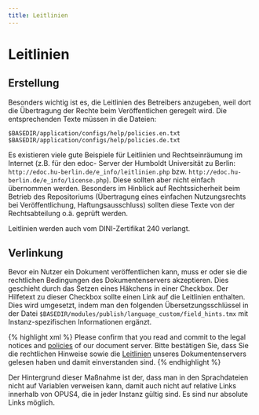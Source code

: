 ```yaml
---
title: Leitlinien
---
```


# Leitlinien

## Erstellung

Besonders wichtig ist es, die Leitlinien des Betreibers anzugeben, weil dort die Übertragung der
Rechte beim Veröffentlichen geregelt wird. Die entsprechenden Texte müssen in die Dateien:

    $BASEDIR/application/configs/help/policies.en.txt
    $BASEDIR/application/configs/help/policies.de.txt

Es existieren viele gute Beispiele für Leitlinien und Rechtseinräumung im Internet (z.B. für den edoc-
Server der Humboldt Universität zu Berlin: `http://edoc.hu-berlin.de/e_info/leitlinien.php` bzw.
`http://edoc.hu-berlin.de/e_info/license.php`). Diese sollten aber nicht einfach übernommen werden.
Besonders im Hinblick auf Rechtssicherheit beim Betrieb des Repositoriums (Übertragung eines
einfachen Nutzungsrechts bei Veröffentlichung, Haftungsausschluss) sollten diese Texte von der
Rechtsabteilung o.ä. geprüft werden.

<p class="note">
Leitlinien werden auch vom DINI-Zertifikat 240 verlangt.
</p>

## Verlinkung

Bevor ein Nutzer ein Dokument veröffentlichen kann, muss er oder sie die rechtlichen Bedingungen
des Dokumentenservers akzeptieren. Dies geschieht durch das Setzen eines Häkchens in einer
Checkbox. Der Hilfetext zu dieser Checkbox sollte einen Link auf die Leitlinien enthalten. Dies wird
umgesetzt, indem man den folgenden Übersetzungsschlüssel in der Datei
`$BASEDIR/modules/publish/language_custom/field_hints.tmx` mit Instanz-spezifischen
Informationen ergänzt.

{% highlight xml %}
<tu tuid="hint_rights">
  <tuv xml:lang="en">
    <seg>Please confirm that you read and commit to the legal notices and <a href="http://localhost/mydomain/home/index/help#policies">policies</a> of our document server.</seg>
  </tuv>
  <tuv xml:lang="de">
    <seg>Bitte bestätigen Sie, dass Sie die rechtlichen Hinweise sowie die <a href="http://localhost/mydomain/home/index/help#policies">Leitlinien</a> unseres Dokumentenservers gelesen haben und damit einverstanden sind.</seg>
  </tuv>
</tu>
{% endhighlight %}

<p class="note">
Der Hintergrund dieser Maßnahme ist der, dass man in den Sprachdateien nicht auf Variablen
verweisen kann, damit auch nicht auf relative Links innerhalb von OPUS4, die in jeder Instanz gültig
sind. Es sind nur absolute Links möglich.
</p>
